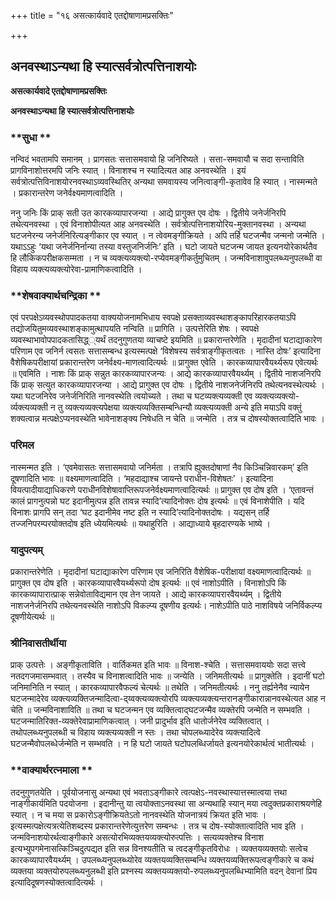+++
title = "१६ असत्कार्यवादे एतद्दोषाणामप्रसक्तिः"

+++


## अनवस्थाऽन्यथा हि स्यात्सर्वत्रोत्पत्तिनाशयोः

**असत्कार्यवादे एतद्दोषाणामप्रसक्तिः**

**अनवस्थाऽन्यथा हि स्यात्सर्वत्रोत्पत्तिनाशयोः**

### **सुधा **

नन्विदं भवतामपि समानम् । प्रागसतः सत्तासमवायो हि जनिरिष्यते । सत्ता-समवायौ च सदा सन्ताविति प्रागविनाशोत्तरमपि जनिः स्यात् । विनाशश्च न स्यादित्यत आह अनवस्थेति । इयं सर्वत्रोत्पत्तिविनाशयोरनवस्थाऽव्यवस्थितिर् अन्यथा समवायस्य जनित्वाङ्गी-कृतावेव हि स्यात् । नास्मन्मते । प्रकारान्तरेण जनेर्वक्ष्यमाणत्वादिति ।

ननु जनिः किं प्राक् सती उत कारकव्यापारजन्या । आद्ये प्रागुक्त एव दोषः । द्वितीये जनेर्जनिरपि तथेत्यनवस्था । एवं विनाशोपीत्यत आह अनवस्थेति । सर्वत्रोत्पत्तिनाशयोरिय-मुक्तानवस्था । अन्यथा घटजनेरन्य जनेर्जनिरित्यङ्गीकार एव स्यात् । न त्वेवमङ्गीक्रियते । अपि तर्हि घटजन्मैव जन्मनो जन्मेति । यथाऽऽहुः ‘यथा जनेर्जनिर्नान्या तस्या वस्तुजनिर्जनिः’ इति । घटो जायते घटजन्म जायत इत्यनयोरेकार्थतैव हि लौकिकपरीक्षकसम्मता । न च व्यक्त्यव्यक्त्यो-रप्येवमङ्गीकर्तुमुचितम् । जन्मविनाशावुपलब्ध्यनुपलब्धी वा विहाय व्यक्त्यव्यक्त्योरेवा-प्रामाणिकत्वादिति ।

### **शेषवाक्यार्थचन्द्रिका **

एवं परपक्षेऽव्यवस्थोपपादकतया वाक्ययोजनामभिधाय स्वपक्षे प्रसक्ताव्यवस्थाशङ्कापरिहारकतयाऽपि तद्योजयितुमव्यवस्थाशङ्कामुत्थापयति नन्विति ॥ प्रागिति । उत्पत्तेरिति शेषः । स्वपक्षे व्यवस्थाभावोपपादकतासिद्ध््यर्थं तदनुगुणतया व्याचष्टे इयमिति ॥ प्रकारान्तरेणेति । मृदादीनां घटाद्याकारेण परिणाम एव जनिर्न त्वसतः सत्तासम्बन्ध इत्यस्मत्पक्षे ‘विशेषस्य सर्वत्राङ्गीकृतत्वतः । नास्ति दोषः’ इत्यादिना वैशेषिकपरीक्षायां प्रकारान्तरेण जनेर्वक्ष्य-माणत्वादित्यर्थः ॥ प्रागुक्त एवेति । कारकव्यापारवैयर्थ्यरूप एवेत्यर्थः ॥ एवमिति । नाशः किं प्राक् सन्नुत कारकव्यापारजन्यः । आद्ये कारकव्यापारवैयर्थ्यम् । द्वितीये नाशजनिरपि किं प्राक् सत्युत कारकव्यापारजन्या । आद्ये प्रागुक्त एव दोषः । द्वितीये नाशजनेर्जनिरपि तथेत्यनवस्थेत्यर्थः । यथा घटजनिरेव जनेर्जनिरिति नानवस्थेति त्वयोच्यते । तथा च घटव्यक्त्यव्यक्ती एव व्यक्त्यव्यक्त्यो-र्व्यक्त्यव्यक्ती न तु व्यक्त्यव्यक्त्यपेक्षया व्यक्त्यव्यक्तिसम्बन्धिन्यौ व्यक्त्यव्यक्ती अन्ये इति मयाऽपि वक्तुं शक्यत्वान्न मत्पक्षेऽप्यनवस्थेति भावेनाशङ्क्य निषेधति न चेति ॥ जन्मेति । तत्र च दोषस्योक्तत्वादिति भावः ।

### **परिमल** 

नास्मन्मत इति । ‘एवमेवासतः सत्तासमवायो जनिर्मता । तत्रापि ह्युक्तदोषाणां नैव किञ्चिन्निवारकम्’ इति दूषणादिति भावः ॥ वक्ष्यमाणत्वादिति । ‘महदाद्याश्च जायन्ते पराधीन-विशेषतः’ । इत्यादिना वियत्पादीयाद्याधिकरणे पराधीनविशेषावाप्तिरूपजनेर्वक्ष्यमाणत्वादित्यर्थः ॥ प्रागुक्त एव दोष इति । ‘एतावन्तं कालं प्रागनुत्पन्नो घट इदानीमुत्पन्न इति तावन्न स्यादि’त्यादिनोक्तः दोष इत्यर्थः ॥ एवं विनाशेपीति । यदि विनाशः प्रागपि सन् तदा ‘घट इदानीमेव नष्ट इति न स्यादि’त्यादिनोक्तदोषः । यद्यसन् तर्हि तज्जनिपरम्परयोक्तदोष इति ध्येयमित्यर्थः ॥ यथाहुरिति । आद्याध्याये बृहदारण्यके भाष्ये ।

### **यादुपत्यम्** 

प्रकारान्तरेणेति । मृदादीनां घटाद्याकारेण परिणाम एव जनिरिति वैशेषिक-परीक्षायां वक्ष्यमाणत्वादित्यर्थः ॥ प्रागुक्त एव दोष इति । कारकव्यापारवैयर्थ्यरूपो दोष इत्यर्थः ॥ एवं नाशोऽपीति । विनाशोऽपि किं कारकव्यापारात्प्राक् सन्नेवोताविद्यमान एव तेन जायते । आद्ये कारकव्यापरारवैयर्थ्यम् । द्वितीये नाशजनेर्जनिरपि तथेत्यनवस्थेति नाशोऽपि विकल्प्य दूषणीय इत्यर्थः। नाशेऽपीति पाठे नाशविषये जनिर्विकल्प्य दूषणीयेत्यर्थः ॥

### **श्रीनिवासतीर्थीया** 

प्राक् उत्पत्तेः । अङ्गीकृताविति । वार्तिकमत इति भावः ॥ विनाश-श्चेति । सत्तासमवाययोः सदा सत्त्वे नतदगजमासम्भवात् । तस्यैव च विनाशत्वादिति भावः ॥ जन्येति । जनिमतीत्यर्थः ॥ प्रागुक्तेति । इदानीं घटो जनिमानिति न स्यात् । कारकव्यापारवैफल्यं चेत्यर्थः ॥ तथेति । जनिमतीत्यर्थः । ननु तर्ह्यनेनैव न्यायेन घटजन्मादेरेव व्यक्त्यव्यक्तिजन्मादित्वा-द्य्वक्त्यव्यक्त्योरपि व्यक्त्यव्यक्त्यन्तरानङ्गीकारान्नानवस्थेत्यत आह न चेति ॥ जन्मविनाशाविति ॥ तथा च घटजन्मन एव व्यक्तित्वाद्घटजन्मैव व्यक्तेरपि जन्मेति न सम्भवति । घटजन्मातिरिक्त-व्यक्तेरेवाप्रामाणिकत्वात् । जनी प्रादुर्भाव इति धातोर्जनेरेव व्यक्तित्वात् । तथोपलब्ध्यनुपलब्धी च विहाय व्यक्त्यव्यक्ती न स्तः । तथा चोपलब्ध्यादेरेव व्यक्त्यादित्वे घटजन्मैवोपलब्धेर्जन्मेति न सम्भवति । न हि घटो जायते घटोपलब्धिर्जायते इत्यनयोरेकार्थत्वं भातीत्यर्थः ।

### **वाक्यार्थरत्नमाला **

तदनुगुणतयेति । पूर्वयोजनासु अन्यथा एवं भवताऽङ्गीकारे त्वत्पक्षेऽ-नवस्थास्यात्तस्मात्वया त्तथा नाङ्गीकार्यमिति पदयोजना । इदानीन्तु या त्वयोक्ताऽनवस्था सा अन्यथाहि स्यान् मया त्वदुक्तप्रकाराश्रयणेहि स्यात् । न च मया स प्रकारोऽङ्गीक्रियतेऽतो नानवस्थेति योजनात्रयं क्रियत इति भावः । इत्यस्मत्पक्षेत्यत्रत्येतिशब्दस्य प्रकारान्तरेणेत्युत्तरेण सम्बन्धः । तत्र च दोष-स्योक्तात्वादिति भाव इति । जन्मविनाशयोरर्थत्वाङ्गीकारे असत्योरभिव्यक्तयव्यक्त्योरुत्पत्तिः । सत्यव्यक्तेश्च विनाश इत्यभ्युपगमेनासत्किञ्चिदुत्पद्यत इति सन्न विनश्यतीति च त्वदङ्गीकृतविरोधः । व्यक्तयव्यक्तयोः सत्वेच कारकव्यापारवैयर्थ्यम् । उपलब्ध्यनुपलब्ध्योरेव व्यक्तयव्यक्तिसम्बन्धि व्यक्तयव्यक्तिरूपत्वङ्गीकारे च कथं व्यक्तया व्यक्तयोरुपलब्ध्यनुलब्धी इति प्रश्नस्य व्यक्तयव्यक्तयो-रुपलब्ध्यनुपलब्धिभ्यामिति वदन् देवानां प्रिय इत्यादिदूषणस्योक्तत्वादित्यर्थः ।

